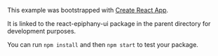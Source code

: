 This example was bootstrapped with [Create React App](https://github.com/facebook/create-react-app).

It is linked to the react-epiphany-ui package in the parent directory for development purposes.

You can run `npm install` and then `npm start` to test your package.
